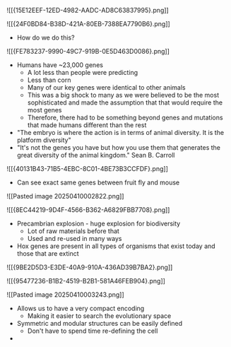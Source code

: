 ![[{15E12EEF-12ED-4982-AADC-AD8C63837995}.png]]

![[{24F0BD84-B38D-421A-80EB-7388EA7790B6}.png]]
* How do we do this?

![[{FE783237-9990-49C7-919B-0E5D463D0086}.png]]

* Humans have ~23,000 genes
	* A lot less than people were predicting
	* Less than corn
	* Many of our key genes were identical to other animals
	* This was a big shock to many as we were believed to be the most sophisticated and made the assumption that that would require the most genes
	* Therefore, there had to be something beyond genes and mutations that made humans different than the rest
* "The embryo is where the action is in terms of animal diversity. It is the platform diversity"
* "It's not the genes you have but how you use them that generates the great diversity of the animal kingdom." Sean B. Carroll

![[{40131B43-71B5-4EBC-8C01-4BE73B3CCFDF}.png]]

* Can see exact same genes between fruit fly and mouse

![[Pasted image 20250410002822.png]]

![[{8EC44219-9D4F-4566-B362-A6829FBB7708}.png]]
* Precambrian explosion - huge explosion for biodiversity
	* Lot of raw materials before that
	* Used and re-used in many ways
* Hox genes are present in all types of organisms that exist today and those that are extinct

![[{9BE2D5D3-E3DE-40A9-910A-436AD39B7BA2}.png]]

![[{95477236-B1B2-4519-B2B1-581A46FEB904}.png]]

![[Pasted image 20250410003243.png]]
* Allows us to have a very compact encoding
	* Making it easier to search the evolutionary space
* Symmetric and modular structures can be easily defined
	* Don't have to spend time re-defining the cell
* 